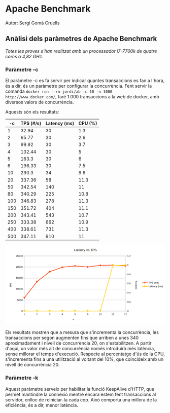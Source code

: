 # Apache Benchmark

Autor: Sergi Gomà Cruells



## Anàlisi dels paràmetres de Apache Benchmark

*Totes les proves s'han realitzat amb un processador i7-7700k de quatre cores a 4,82 GHz.*



### Paràmetre -c

El paràmetre -c es fa servir per indicar quantes transaccions es fan a l'hora, és a dir, és un paràmetre per configurar la concurrència. Fent servir la comanda `docker run --rm jordi/ab -c 10 -n 1000 http://www.docker.com/`, faré 1.000 transaccions a la web de docker, amb diversos valors de concurrència.

Aquests són els resultats:

| -c   | TPS (#/s) | Latency (ms) | CPU (%) |
| ---- | --------- | :----------- | ------- |
| 1    | 32.94     | 30           | 1.3     |
| 2    | 65.77     | 30           | 2.6     |
| 3    | 99.92     | 30           | 3.7     |
| 4    | 132.44    | 30           | 5       |
| 5    | 163.3     | 30           | 6       |
| 6    | 196.33    | 30           | 7.5     |
| 10   | 290.3     | 34           | 9.6     |
| 20   | 337.36    | 58           | 11.3    |
| 50   | 342.54    | 140          | 11      |
| 80   | 340.29    | 225          | 10.8    |
| 100  | 346.83    | 278          | 11.3    |
| 150  | 351.72    | 404          | 11.1    |
| 200  | 343.41    | 543          | 10.7    |
| 250  | 333.38    | 662          | 10.9    |
| 400  | 338.61    | 731          | 11.3    |
| 500  | 347.11    | 910          | 11      |

![Texto alternativo](tpslatencychart.png)

Els resultats mostren que a mesura que s'incrementa la concurrència, les transaccions per segon augmenten fins que arriben a unes 340 aproximadament i nivell de concurrència 20, on s'estabilitzen. A partir d'aquí, un valor més alt de concurrència només introduirà més latència, sense millorar el temps d'execució. Respecte al percentatge d'ús de la CPU, s'incrementa fins a una utilització al voltant del 10%, que coincideix amb un nivell de concurrència 20.



### Paràmetre -k 

Aquest paràmetre serveix per habilitar la funció KeepAlive d'HTTP, que permet mantindre la connexió mentre encara estem fent transaccions al servidor, enlloc de reiniciar-la cada cop. Això comporta una millora de la eficiència, és a dir, menor latència.
